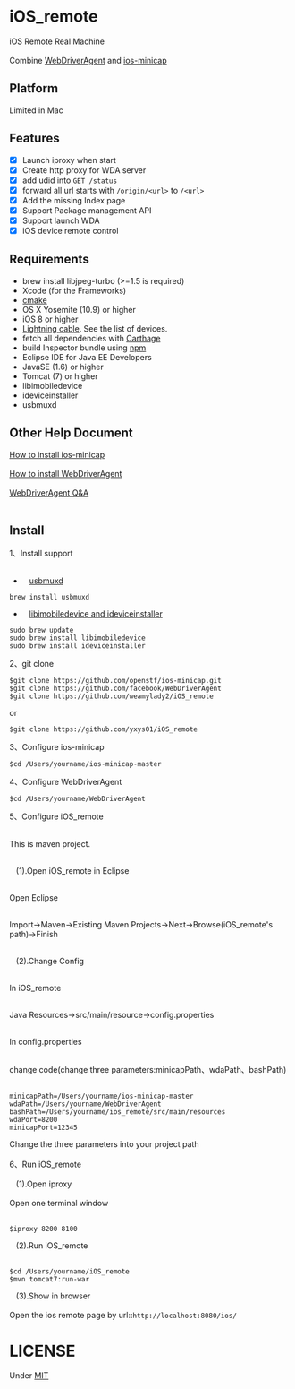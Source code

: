 # iOS_remote
iOS Remote Real Machine</br></br>
Combine [WebDriverAgent](https://github.com/facebook/WebDriverAgent) and [ios-minicap](https://github.com/openstf/ios-minicap) 

## Platform
Limited in Mac

## Features
- [x] Launch iproxy when start
- [x] Create http proxy for WDA server
- [x] add udid into `GET /status`
- [x] forward all url starts with `/origin/<url>` to `/<url>`
- [x] Add the missing Index page
- [x] Support Package management API
- [x] Support launch WDA
- [x] iOS device remote control

## Requirements
* brew install libjpeg-turbo (>=1.5 is required)
* Xcode (for the Frameworks)
* [cmake](https://cmake.org/)
* OS X Yosemite (10.9) or higher
* iOS 8 or higher
* [Lightning cable](https://en.wikipedia.org/wiki/Lightning_(connector)). See the list of devices.
* fetch all dependencies with [Carthage](https://github.com/Carthage/Carthage)
* build Inspector bundle using [npm](https://www.npmjs.com)
* Eclipse IDE for Java EE Developers
* JavaSE (1.6) or higher
* Tomcat (7) or higher
* libimobiledevice
* ideviceinstaller
* usbmuxd

## Other Help Document
[How to install ios-minicap](http://blog.csdn.net/yxys01/article/details/76442135)</br></br>
[How to install WebDriverAgent](https://testerhome.com/topics/4904)</br></br>
[WebDriverAgent Q&A](https://testerhome.com/topics/9666)</br></br>

## Install
1、Install support</br></br>
* &#160; &#160;[usbmuxd](http://blog.csdn.net/yxys01/article/details/77188976)
```
brew install usbmuxd
```
* &#160; &#160;[libimobiledevice and ideviceinstaller](http://blog.csdn.net/yxys01/article/details/76868493)
```
sudo brew update
sudo brew install libimobiledevice
sudo brew install ideviceinstaller
```

2、git clone 
```
$git clone https://github.com/openstf/ios-minicap.git
$git clone https://github.com/facebook/WebDriverAgent
$git clone https://github.com/weamylady2/iOS_remote
```
or
```
$git clone https://github.com/yxys01/iOS_remote
```
3、Configure ios-minicap
```
$cd /Users/yourname/ios-minicap-master
```
4、Configure WebDriverAgent
```
$cd /Users/yourname/WebDriverAgent
```
5、Configure iOS_remote</br></br>

This is maven project.</br></br>

&#160; &#160;(1).Open iOS_remote in Eclipse</br></br>

Open Eclipse </br></br>

Import->Maven->Existing Maven Projects->Next->Browse(iOS_remote's path)->Finish</br></br>

&#160; &#160;(2).Change Config</br></br>

In iOS_remote</br></br>

Java Resources->src/main/resource->config.properties</br></br>

In config.properties</br></br>

change code(change three parameters:minicapPath、wdaPath、bashPath)</br></br>
```
minicapPath=/Users/yourname/ios-minicap-master
wdaPath=/Users/yourname/WebDriverAgent
bashPath=/Users/yourname/ios_remote/src/main/resources
wdaPort=8200
minicapPort=12345
```
Change the three parameters into your project path</br></br>
6、Run iOS_remote</br></br>
&#160; &#160;(1).Open iproxy</br></br>
Open one terminal window</br></br>
```
$iproxy 8200 8100
```
&#160; &#160;(2).Run iOS_remote</br></br>
```
$cd /Users/yourname/iOS_remote
$mvn tomcat7:run-war
```
&#160; &#160;(3).Show in browser</br></br>
Open the ios remote page by url::`http://localhost:8080/ios/`


# LICENSE
Under [MIT](LICENSE)
